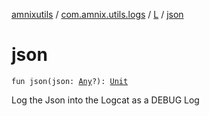 [amnixutils](../../index.md) / [com.amnix.utils.logs](../index.md) / [L](index.md) / [json](./json.md)

# json

`fun json(json: `[`Any`](https://kotlinlang.org/api/latest/jvm/stdlib/kotlin/-any/index.html)`?): `[`Unit`](https://kotlinlang.org/api/latest/jvm/stdlib/kotlin/-unit/index.html)

Log the Json into the Logcat as a DEBUG Log

